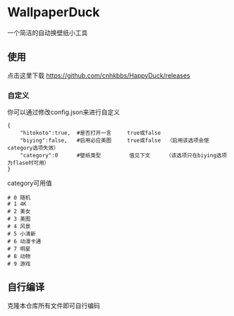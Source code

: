 # WallpaperDuck
一个简洁的自动换壁纸小工具
## 使用
点击这里下载
https://github.com/cnhkbbs/HappyDuck/releases
### 自定义
你可以通过修改config.json来进行自定义
```
{
    "hitokoto":true,  #是否打开一言     true或false
    "biying":false,   #启用必应美图     true或false  （启用该选项会使category选项失效）
    "category":0      #壁纸类型         值见下文     （该选项只在biying选项为flase时可用）
}
```

category可用值
```
# 0 随机
# 1 4K
# 2 美女
# 3 美图
# 4 风景
# 5 小清新
# 6 动漫卡通
# 7 明星
# 8 动物
# 9 游戏
```
## 自行编译
克隆本仓库所有文件即可自行编码
